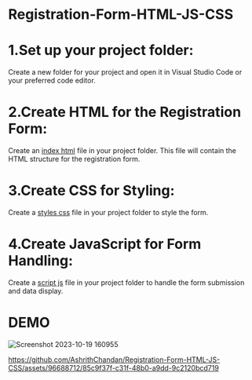 # Registration-Form-HTML-JS-CSS

# 1.Set up your project folder:

Create a new folder for your project and open it in Visual Studio Code or your preferred code editor.

# 2.Create HTML for the Registration Form:

Create an [index html](index.html) file in your project folder. This file will contain the HTML structure for the registration form.

# 3.Create CSS for Styling:

Create a [styles css](script.js) file in your project folder to style the form.

# 4.Create JavaScript for Form Handling:

Create a [script js](main.css) file in your project folder to handle the form submission and data display.

# DEMO
![Screenshot 2023-10-19 160955](https://github.com/AshrithChandan/Registration-Form-HTML-JS-CSS/assets/96688712/670dd0e8-07d8-4f35-83bc-eeb1558a44c6)




https://github.com/AshrithChandan/Registration-Form-HTML-JS-CSS/assets/96688712/85c9f37f-c31f-48b0-a9dd-9c2120bcd719

